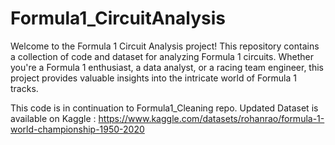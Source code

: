 # Formula1_CircuitAnalysis

Welcome to the Formula 1 Circuit Analysis project! This repository contains a collection of code and dataset for analyzing Formula 1 circuits. Whether you're a Formula 1 enthusiast, a data analyst, or a racing team engineer, this project provides valuable insights into the intricate world of Formula 1 tracks.

This code is in continuation to Formula1_Cleaning repo.
Updated Dataset is available on Kaggle : https://www.kaggle.com/datasets/rohanrao/formula-1-world-championship-1950-2020

